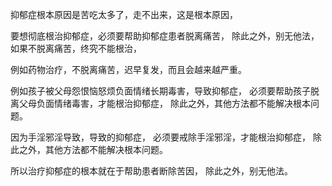 抑郁症根本原因是苦吃太多了，走不出来，这是根本原因，

要想彻底根治抑郁症，必须要帮助抑郁症患者脱离痛苦，
除此之外，别无他法，
如果不脱离痛苦，终究不能根治，

例如药物治疗，不脱离痛苦，迟早复发，而且会越来越严重。

例如孩子被父母怨恨恼怒烦负面情绪长期毒害，导致抑郁症，
必须要帮助孩子脱离父母负面情绪毒害，才能根治抑郁症，
除此之外，其他方法都不能解决根本问题。

因为手淫邪淫导致，导致的抑郁症，
必须要戒除手淫邪淫，才能根治抑郁症，
除此之外，其他方法都不能解决根本问题。

所以治疗抑郁症的根本就在于帮助患者断除苦因，
除此之外，别无他法。